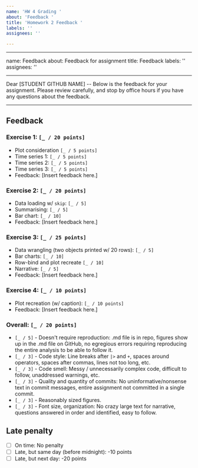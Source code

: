 ```yaml
---
name: 'HW 4 Grading '
about: 'Feedback '
title: 'Homework 2 Feedback '
labels: ''
assignees: ''

---
```


---
name: Feedback
about: Feedback for assignment
title: Feedback
labels: ''
assignees: ''

---

Dear [STUDENT GITHUB NAME] -- Below is the feedback for your assignment. Please review carefully, and stop by office hours if you have any questions about the feedback.

---

## Feedback

### Exercise 1: `[_ / 20 points]`
- Plot consideration `[_ / 5 points]`
- Time series 1: `[_ / 5 points]`
- Time series 2: `[_ / 5 points]`
- Time series 3: `[_ / 5 points]`
- Feedback: [Insert feedback here.]

### Exercise 2: `[_ / 20 points]`

  - Data loading w/ `skip`: `[_ / 5]`
  - Summarising: `[_ / 5]`
  - Bar chart: `[_ / 10]`
  - Feedback: [Insert feedback here.]


### Exercise 3: `[_ / 25 points]`

  - Data wrangling (two objects printed w/ 20 rows): `[_ / 5]`
  - Bar charts: `[_ / 10]`
  - Row-bind and plot recreate `[_ / 10]`
  - Narrative: `[_ / 5]`
  - Feedback: [Insert feedback here.]
  
### Exercise 4: `[_ / 10 points]`

- Plot recreation (w/ caption): `[_ / 10 points]`
- Feedback: [Insert feedback here.]


### Overall: `[_ / 20 points]`

- `[_ / 5]` - Doesn't require reproduction: .md file is in repo, figures show up in the .md file on GitHub, no egregious errors requiring reproducing the entire analysis to be able to follow it.
- `[_ / 3]` - Code style: Line breaks after `|>` and `+`, spaces around operators, spaces after commas, lines not too long, etc.
- `[_ / 3]` - Code smell: Messy / unnecessarily complex code, difficult to follow, unaddressed warnings, etc.
- `[_ / 3]` - Quality and quantity of commits: No uninformative/nonsense text in commit messages, entire assignment not committed in a single commit.
- `[_ / 3]` - Reasonably sized figures.
- `[_ / 3]` - Font size, organization: No crazy large text for narrative, questions answered in order and identified, easy to follow.

## Late penalty

- [ ] On time: No penalty
- [ ] Late, but same day (before midnight): -10 points
- [ ] Late, but next day: -20 points
